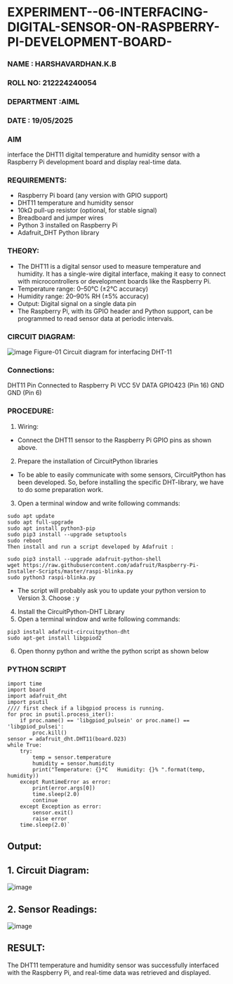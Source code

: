  # EXPERIMENT--06-INTERFACING-DIGITAL-SENSOR-ON-RASPBERRY-PI-DEVELOPMENT-BOARD-
### NAME : HARSHAVARDHAN.K.B
### ROLL NO: 212224240054
### DEPARTMENT :AIML
### DATE : 19/05/2025

### AIM
interface the DHT11 digital temperature and humidity sensor with a Raspberry Pi development board and display real-time data.

### REQUIREMENTS:
- Raspberry Pi board (any version with GPIO support)
- DHT11 temperature and humidity sensor
- 10kΩ pull-up resistor (optional, for stable signal)
- Breadboard and jumper wires
- Python 3 installed on Raspberry Pi
- Adafruit_DHT Python library

### THEORY:
- The DHT11 is a digital sensor used to measure temperature and humidity. It has a single-wire digital interface, making it easy to connect with microcontrollers or development boards like the Raspberry Pi.
- Temperature range: 0–50°C (±2°C accuracy)
- Humidity range: 20–90% RH (±5% accuracy)
- Output: Digital signal on a single data pin
- The Raspberry Pi, with its GPIO header and Python support, can be programmed to read sensor data at periodic intervals.

### CIRCUIT DIAGRAM:
 ![image](https://github.com/user-attachments/assets/4da8be8e-498d-47cc-8d36-edeb1bc9a299)
 Figure-01 Circuit diagram for interfacing DHT-11

### Connections:

DHT11 Pin	Connected to Raspberry Pi
VCC	5V
DATA	GPIO423  (Pin 16)
GND	GND (Pin 6)
 
### PROCEDURE:
1. Wiring:
- Connect the DHT11 sensor to the Raspberry Pi GPIO pins as shown above.
2. Prepare the installation of CircuitPython libraries
- To be able to easily communicate with some sensors, CircuitPython has been developed. So, before installing the specific DHT-library, we have to do some preparation work.
3. Open a terminal window and write following commands:
```
sudo apt update
sudo apt full-upgrade
sudo apt install python3-pip
sudo pip3 install --upgrade setuptools
sudo reboot
Then install and run a script developed by Adafruit :

sudo pip3 install --upgrade adafruit-python-shell
wget https://raw.githubusercontent.com/adafruit/Raspberry-Pi-Installer-Scripts/master/raspi-blinka.py
sudo python3 raspi-blinka.py
```
- The script will probably ask you to update your python version to Version 3. Choose : y

4. Install the CircuitPython-DHT Library
5. Open a terminal window and write following commands:
```
pip3 install adafruit-circuitpython-dht
sudo apt-get install libgpiod2
```
6. Open thonny python and writhe the python script as shown below 


### PYTHON SCRIPT 
```
import time
import board
import adafruit_dht
import psutil
//// first check if a libgpiod process is running. 
for proc in psutil.process_iter():
    if proc.name() == 'libgpiod_pulsein' or proc.name() == 'libgpiod_pulsei':
        proc.kill()
sensor = adafruit_dht.DHT11(board.D23)
while True:
    try:
        temp = sensor.temperature
        humidity = sensor.humidity
        print("Temperature: {}*C   Humidity: {}% ".format(temp, humidity))
    except RuntimeError as error:
        print(error.args[0])
        time.sleep(2.0)
        continue
    except Exception as error:
        sensor.exit()
        raise error
    time.sleep(2.0)`
```
## Output:
## 1. Circuit Diagram:
![image](https://github.com/user-attachments/assets/01a0f21b-7955-4d37-9fab-db32653c7c6f)

## 2. Sensor Readings:
![image](https://github.com/user-attachments/assets/67fe827f-b743-4d4a-a17c-703e5a2658f1)

## RESULT:
The DHT11 temperature and humidity sensor was successfully interfaced with the Raspberry Pi, and real-time data was retrieved and displayed.





    
